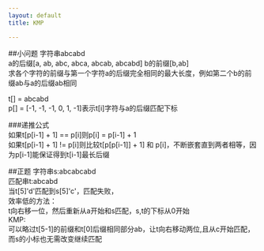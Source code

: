 ```yaml
---
layout: default
title: KMP

---
```


##小问题
字符串abcabd  
a的后缀[a, ab, abc, abca, abcab, abcabd]
b的前缀[b,ab]  
求各个字符的前缀与第一个字符a的后缀完全相同的最大长度，例如第二个b的前缀ab与a的后缀ab相同

t[] = abcabd  
p[] = [-1, -1, -1, 0, 1, -1]表示t[i]字符与a的后缀匹配下标  

###递推公式  
如果t[p[i-1] + 1] == p[i]则p[i] = p[i-1] + 1  
如果t[p[i-1] + 1] != p[i]则比较t[p[p[i-1]] + 1] 和 p[i]，不断嵌套直到两者相等，因为p[i-1]能保证得到t[i-1]最长后缀

##正题
字符串s:abcabcabd  
匹配串t:abcabd  
当t[5]'d'匹配到s[5]'c'，匹配失败，  
效率低的方法：  
t向右移一位，然后重新从a开始和s匹配，s,t的下标从0开始  
KMP:  
可以略过t[5-1]的前缀和t[0]后缀相同部分ab，让t向右移动两位,且从c开始匹配，而s的小标也无需改变继续匹配
